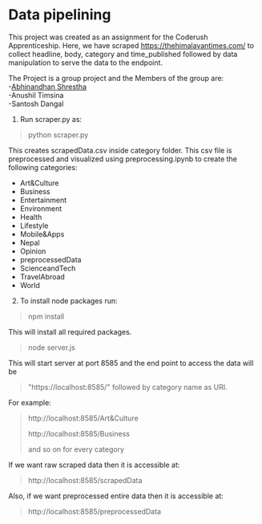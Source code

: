 # Data pipelining
This project was created as an assignment for the Coderush Apprenticeship. Here, we have scraped https://thehimalayantimes.com/ to collect headline, body, category and time_published followed by data manipulation to serve the data to the endpoint.

The Project is a group project and the Members of the group are:<br/>
-[Abhinandhan Shrestha](https://github.com/abhinandanshrestha)<br/>
-Anushil Timsina<br/>
-Santosh Dangal<br/>

1. Run scraper.py as: 
>
> python scraper.py 
>
This creates scrapedData.csv inside category folder. This csv file is preprocessed and visualized using preprocessing.ipynb to create the following categories:<br/>
- Art&Culture
- Business
- Entertainment
- Environment
- Health
- Lifestyle
- Mobile&Apps
- Nepal
- Opinion
- preprocessedData
- ScienceandTech
- TravelAbroad
- World

2. To install node packages run:
>
> npm install
>
This will install all required packages.
>
> node server.js
>
This will start server at port 8585 and the end point to access the data will be
>
> "https://localhost:8585/" followed by category name as URI. 
>
For example:
> http://localhost:8585/Art&Culture
>
> http://localhost:8585/Business
>
> and so on for every category
>
If we want raw scraped data then it is accessible at:
>
> http://localhost:8585/scrapedData
>
Also, if we want preprocessed entire data then it is accessible at:
>
> http://localhost:8585/preprocessedData
>
